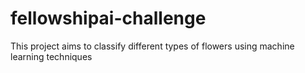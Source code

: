 # fellowshipai-challenge
This project aims to classify different types of flowers using machine learning techniques
